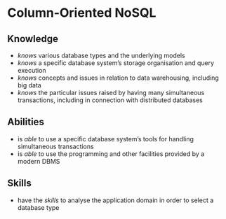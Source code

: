 # Column-Oriented NoSQL

## Knowledge

- _knows_ various database types and the underlying models
- _knows_ a specific database system’s storage organisation and query execution
- _knows_ concepts and issues in relation to data warehousing, including big data
- _knows_ the particular issues raised by having many simultaneous transactions, including in connection with distributed databases

## Abilities

- is _able_ to use a specific database system’s tools for handling simultaneous transactions
- is _able_ to use the programming and other facilities provided by a modern DBMS

## Skills

- have the _skills_ to analyse the application domain in order to select a database type
